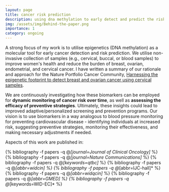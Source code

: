 ```yaml
---
layout: page
title: cancer risk prediction
description: using dna methylation to early detect and predict the risk for women's cancers
img: /assets/img/Behind-the-paper.png
importance: 1
category: ongoing
---
```


A strong focus of my work is to utilise epigenetics (DNA methylation) as a molecular tool for early cancer detection and risk prediction. We utilise non-invasive collection of samples (e.g., cervical, buccal, or blood samples) to improve women's health and reduce the burden of breast, ovarian, endometrial, and cervical cancer. I have written a summary of our rationale and approach for the Nature Portfolio Cancer Community, [Harnessing the epigenetic footprint to detect breast and ovarian cancer using cervical samples](https://cancercommunity.nature.com/posts/harnessing-the-epigenetic-footprint-to-detect-breast-and-ovarian-cancer-using-cervical-samples).

We are continuously investigating how these biomarkers can be employed for <b>dynamic monitoring of cancer risk over time</b>, as well as <b>assessing the efficacy of preventive strategies</b>. Ultimately, these insights could lead to improved adaptive/personalized screening and prevention programs. Our vision is to use biomarkers in a way analogous to blood pressure monitoring for preventing cardiovascular disease - identifying individuals at increased risk, suggesting preventive strategies, monitoring their effectiveness, and making necessary adjustments if needed.

Aspects of this work are published in:

<div class="publications">
  
  {% bibliography -f papers -q @*[journal=Journal of Clinical Oncology]* %}
  {% bibliography -f papers -q @*[journal=Nature Communications]* %}
  {% bibliography -f papers -q @*[keywords=qtbc]* %}
  {% bibliography -f papers -q @*[abbr=widcin] %}
  {% bibliography -f papers -q @*[abbr=IJC-hall]* %}
  {% bibliography -f papers -q @*[abbr=widqcin]* %}
  {% bibliography -f papers -q @*[abbr=GMED] %}
  {% bibliography -f papers -q @*[keywords=WID-EC]* %}

</div>